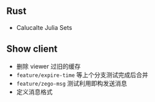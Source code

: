 ## Rust

- Calucalte Julia Sets

## Show client

- 删除 viewer 过旧的缓存
- `feature/expire-time` 等上个分支测试完成后合并
- `feature/zego-msg` 测试利用即构发送消息
- 定义消息格式